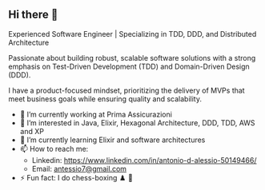 ## Hi there 👋

Experienced Software Engineer | Specializing in TDD, DDD, and Distributed Architecture

Passionate about building robust, scalable software solutions with a strong emphasis on Test-Driven Development (TDD) and Domain-Driven Design (DDD). 

I have a product-focused mindset, prioritizing the delivery of MVPs that meet business goals while ensuring quality and scalability.

- 🔭 I’m currently working at Prima Assicurazioni
- 👀 I’m interested in Java, Elixir, Hexagonal Architecture, DDD, TDD, AWS and XP
- 🌱 I’m currently learning Elixir and software architectures
- 📫 How to reach me:
  - Linkedin: https://www.linkedin.com/in/antonio-d-alessio-50149466/
  - Email: antessio7@gmail.com
- ⚡ Fun fact: I do chess-boxing :chess_pawn: :boxing_glove: 
